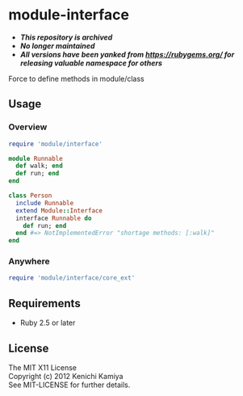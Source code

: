 module-interface
=================

* ***This repository is archived***
* ***No longer maintained***
* ***All versions have been yanked from https://rubygems.org/ for releasing valuable namespace for others***

Force to define methods in module/class

Usage
-----

### Overview

```ruby
require 'module/interface'

module Runnable
  def walk; end
  def run; end
end

class Person
  include Runnable
  extend Module::Interface
  interface Runnable do
    def run; end
  end #=> NotImplementedError "shortage methods: [:walk]"
end
```

### Anywhere

```ruby
require 'module/interface/core_ext'
```

Requirements
------------

* Ruby 2.5 or later

License
-------

The MIT X11 License  
Copyright (c) 2012 Kenichi Kamiya  
See MIT-LICENSE for further details.
